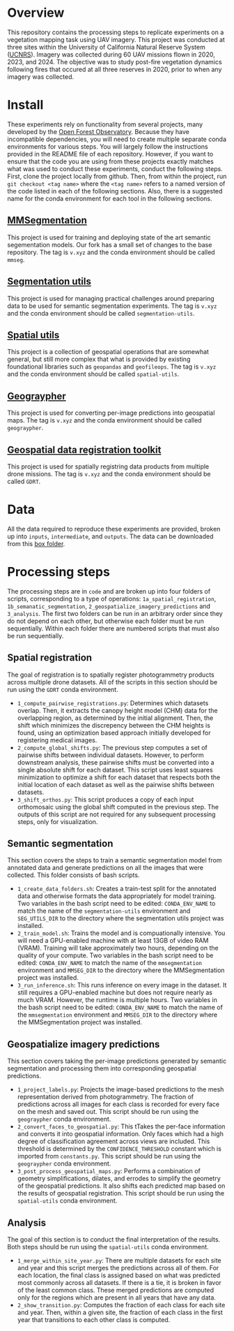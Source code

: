 # Overview
This repository contains the processing steps to replicate experiments on a vegetation mapping task using UAV imagery. This project was conducted at three sites within the University of California Natural Reserve System ([UCNRS](https://ucnrs.org/)). Imagery was collected during 60 UAV missions flown in 2020, 2023, and 2024. The objective was to study post-fire vegetation dynamics following fires that occured at all three reserves in 2020, prior to when any imagery was collected.

# Install
These experiments rely on functionality from several projects, many developed by the [Open Forest Observatory](https://openforestobservatory.org/). Because they have incompatible dependencies, you will need to create multiple separate conda environments for various steps. You will largely follow the instructions provided in the README file of each repository. However, if you want to ensure that the code you are using from these projects exactly matches what was used to conduct these experiments, conduct the following steps. First, clone the project locally from github. Then, from within the project, run `git checkout <tag name>` where the `<tag name>` refers to a named version of the code listed in each of the following sections. Also, there is a suggested name for the conda environment for each tool in the following sections.

## [MMSegmentation](https://github.com/open-forest-observatory/mmsegmentation/tree/main)
This project is used for training and deploying state of the art semantic segementation models. Our fork has a small set of changes to the base repository. The tag is `v.xyz` and the conda environment should be called `mmseg`.

## [Segmentation utils](https://github.com/open-forest-observatory/segmentation_utils)
This project is used for managing practical challenges around preparing data to be used for semantic segmentation experiments. The tag is `v.xyz` and the conda environment should be called `segmentation-utils`.

## [Spatial utils](https://github.com/open-forest-observatory/spatial-utils)
This project is a collection of geospatial operations that are somewhat general, but still more complex that what is provided by existing foundational libraries such as `geopandas` and `geofileops`. The tag is `v.xyz` and the conda environment should be called `spatial-utils`.

## [Geograypher](https://github.com/open-forest-observatory/geograypher)
This project is used for converting per-image predictions into geospatial maps. The tag is `v.xyz` and the conda environment should be called `geograypher`.

## [Geospatial data registration toolkit](https://github.com/open-forest-observatory/geospatial-data-registration-toolkit)
This project is used for spatially registring data products from multiple drone missions. The tag is `v.xyz` and the conda environment should be called `GDRT`.

# Data
All the data required to reproduce these experiments are provided, broken up into `inputs`, `intermediate`, and `outputs`. The data can be downloaded from this [box folder](https::/TODO/link).

# Processing steps
The processing steps are in `code` and are broken up into four folders of scripts, corresponding to a type of operations: `1a_spatial_registration`,  `1b_semanatic_segmentation`, `2_geospatialize_imagery_predictions` and  `3_analysis`. The first two folders can be run in an arbitrary order since they do not depend on each other, but otherwise each folder must be run sequentially. Within each folder there are numbered scripts that must also be run sequentially.

## Spatial registration
The goal of registration is to spatially register photogrammetry products across multiple drone datasets. All of the scripts in this section should be run using the `GDRT` conda environment.
- `1_compute_pairwise_registrations.py`: Determines which datasets overlap. Then, it extracts the canopy height model (CHM) data for the overlapping region, as determined by the initial alignment. Then, the shift which minimizes the discrepency between the CHM heights is found, using an optimization based approach initially developed for registering medical images.
- `2_compute_global_shifts.py`: The previous step computes a set of pairwise shifts between individual datasets. However, to perform downstream analysis, these pairwise shifts must be converted into a single absolute shift for each dataset. This script uses least squares minimization to optimize a shift for each dataset that respects both the initial location of each dataset as well as the pairwise shifts between datasets.
- `3_shift_orthos.py`: This script produces a copy of each input orthomosaic using the global shift computed in the previous step. The outputs of this script are not required for any subsequent processing steps, only for visualization.

## Semantic segmentation
This section covers the steps to train a semantic segmentation model from annotated data and generate predictions on all the images that were collected. This folder consists of bash scripts.
- `1_create_data_folders.sh`: Creates a train-test split for the annotated data and otherwise formats the data appropriately for model training. Two variables in the bash script need to be edited: `CONDA_ENV_NAME` to match the name of the `segmentation-utils` environment and `SEG_UTILS_DIR` to the directory where the segmentation utils project was installed.
- `2_train_model.sh`: Trains the model and is compuationally intensive. You will need a GPU-enabled machine with at least 13GB of video RAM (VRAM). Training will take approximately two hours, depending on the quality of your compute. Two variables in the bash script need to be edited: `CONDA_ENV_NAME` to match the name of the `mmsegmentation` environment and `MMSEG_DIR` to the directory where the MMSegmentation project was installed.
- `3_run_inference.sh`: This runs inference on every image in the dataset. It still requires a GPU-enabled machine but does not require nearly as much VRAM. However, the runtime is multiple hours. Two variables in the bash script need to be edited: `CONDA_ENV_NAME` to match the name of the `mmsegmentation` environment and `MMSEG_DIR` to the directory where the MMSegmentation project was installed.

## Geospatialize imagery predictions
This section covers taking the per-image predictions generated by semantic segmentation and processing them into corresponding geospatial predictions.
- `1_project_labels.py`: Projects the image-based predictions to the mesh representation derived from photogrammetry. The fraction of predictions across all images for each class is recorded for every face on the mesh and saved out. This script should be run using the `geograypher` conda environment.
- `2_convert_faces_to_geospatial.py`: This tTakes the per-face information and converts it into geospatial information. Only faces which had a high degree of classification agreement across views are included. This threshold is determined by the `CONFIDENCE_THRESHOLD` constant which is imported from `constants.py`. This script should be run using the `geograypher` conda environment.
- `3_post_process_geospatial_maps.py`: Performs a combination of geometry simplifications, dilates, and errodes to simplify the geometry of the geospatial predictions. It also shifts each predicted map based on the results of geospatial registration. This script should be run using the `spatial-utils` conda environment.

## Analysis
The goal of this section is to conduct the final interpretation of the results. Both steps should be run using the `spatial-utils` conda environment.
- `1_merge_within_site_year.py`: There are multiple datasets for each site and year and this script merges the predictions across all of them. For each location, the final class is assigned based on what was predicted most commonly across all datasets. If there is a tie, it is broken in favor of the least common class. These merged predictions are computed only for the regions which are present in all years that have any data.
- `2_show_transition.py`: Computes the fraction of each class for each site and year. Then, within a given site, the fraction of each class in the first year that transitions to each other class is computed.
